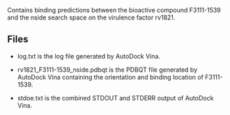 Contains binding predictions between the bioactive compound F3111-1539 and the nside search space on the virulence factor rv1821.

## Files

- log.txt is the log file generated by AutoDock Vina.

- rv1821_F3111-1539_nside.pdbqt is the PDBQT file generated by AutoDock Vina containing the orientation and binding location of F3111-1539.

- stdoe.txt is the combined STDOUT and STDERR output of AutoDock Vina.

